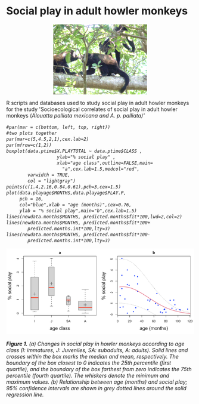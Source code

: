 # Social play in adult howler monkeys
<center>
    <img src="figures/two adult males and one adult female playing.png" width="50%" alt="" class="center" align="middle" alt="howler adult monkeys playing">
</center>
<p>
R scripts and databases used to study social play in adult howler monkeys for the study 'Socioecological correlates of social play in adult howler monkeys (<i>Alouatta palliata mexicana<i/> and <i>A. p. palliata<i/>)'
</p>  
    
```
#par(mar = c(bottom, left, top, right)) 
#two plots together
par(mar=c(5,4.5,2,1),cex.lab=2)
par(mfrow=c(1,2))
boxplot(data.ptime$X.PLAYTOTAL ~ data.ptime$CLASS ,
                   ylab="% social play" ,
                   xlab="age class",outline=FALSE,main=
                     "a",cex.lab=1.5,medcol="red",
        varwidth = TRUE,
        col = "lightgray")
points(c(1.4,2.16,0.84,0.61),pch=3,cex=1.5)
plot(data.playage$MONTHS,data.playage$PLAY.P,
     pch = 16,
     col="blue",xlab = "age (months)",cex=0.76, 
     ylab = "% social play",main="b",cex.lab=1.5)
lines(newdata.months$MONTHS, predicted.months$fit*100,lwd=2,col=2)
lines(newdata.months$MONTHS, predicted.months$fit*100+
        predicted.months.int*100,lty=3)
lines(newdata.months$MONTHS, predicted.months$fit*100-
        predicted.months.int*100,lty=3)
```

<img src="figures/fig1.png" alt="Simply Easy Learning">
<p>
<b>Figure 1.</b> (a) Changes in social play in howler monkeys according to age class (I: immatures, J: Juveniles, SA: subadults, A: adults). Solid lines and crosses within the box marks the median and mean, respectively. The boundary of the box closest to 0 indicates the 25th percentile (first quartile), and the boundary of the box farthest from zero indicates the 75th percentile (fourth quartile). The whiskers denote the minimum and maximum values. (b) Relationship between age (months) and social play; 95% confidence intervals are shown in grey dotted lines around the solid regression line.
</p>
   

